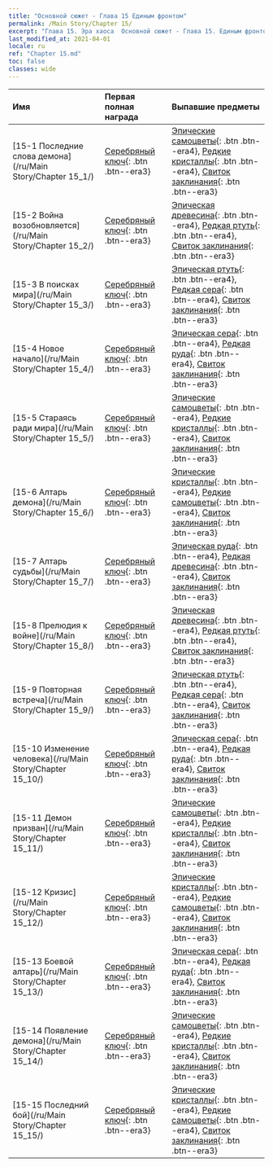 ```yaml
---
title: "Основной сюжет - Глава 15 Единым фронтом"
permalink: /Main Story/Chapter 15/
excerpt: "Глава 15. Эра хаоса  Основной сюжет - Глава 15. Единым фронтом"
last_modified_at: 2021-04-01
locale: ru
ref: "Chapter 15.md"
toc: false
classes: wide
---
```


  | Имя |  Первая полная награда | Выпавшие предметы |
  |:------------|:------------|:------------| 
  | [15-1 Последние слова демона](/ru/Main Story/Chapter 15_1/) | [Серебряный ключ](/ru/Items/con_693/){: .btn .btn--era3} | [Эпические самоцветы](/ru/Items/mat_51/){: .btn .btn--era4}, [Редкие кристаллы](/ru/Items/mat_45/){: .btn .btn--era4}, [Свиток заклинания](/ru/Items/con_694/){: .btn .btn--era3} |
  | [15-2 Война возобновляется](/ru/Main Story/Chapter 15_2/) | [Серебряный ключ](/ru/Items/con_693/){: .btn .btn--era3} | [Эпическая древесина](/ru/Items/mat_48/){: .btn .btn--era4}, [Редкая ртуть](/ru/Items/mat_42/){: .btn .btn--era4}, [Свиток заклинания](/ru/Items/con_694/){: .btn .btn--era3} |
  | [15-3 В поисках мира](/ru/Main Story/Chapter 15_3/) | [Серебряный ключ](/ru/Items/con_693/){: .btn .btn--era3} | [Эпическая ртуть](/ru/Items/mat_49/){: .btn .btn--era4}, [Редкая сера](/ru/Items/mat_43/){: .btn .btn--era4}, [Свиток заклинания](/ru/Items/con_694/){: .btn .btn--era3} |
  | [15-4 Новое начало](/ru/Main Story/Chapter 15_4/) | [Серебряный ключ](/ru/Items/con_693/){: .btn .btn--era3} | [Эпическая сера](/ru/Items/mat_50/){: .btn .btn--era4}, [Редкая руда](/ru/Items/mat_40/){: .btn .btn--era4}, [Свиток заклинания](/ru/Items/con_694/){: .btn .btn--era3} |
  | [15-5 Стараясь ради мира](/ru/Main Story/Chapter 15_5/) | [Серебряный ключ](/ru/Items/con_693/){: .btn .btn--era3} | [Эпические самоцветы](/ru/Items/mat_51/){: .btn .btn--era4}, [Редкие кристаллы](/ru/Items/mat_45/){: .btn .btn--era4}, [Свиток заклинания](/ru/Items/con_694/){: .btn .btn--era3} |
  | [15-6 Алтарь демона](/ru/Main Story/Chapter 15_6/) | [Серебряный ключ](/ru/Items/con_693/){: .btn .btn--era3} | [Эпические кристаллы](/ru/Items/mat_52/){: .btn .btn--era4}, [Редкие самоцветы](/ru/Items/mat_44/){: .btn .btn--era4}, [Свиток заклинания](/ru/Items/con_694/){: .btn .btn--era3} |
  | [15-7 Алтарь судьбы](/ru/Main Story/Chapter 15_7/) | [Серебряный ключ](/ru/Items/con_693/){: .btn .btn--era3} | [Эпическая руда](/ru/Items/mat_47/){: .btn .btn--era4}, [Редкая древесина](/ru/Items/mat_41/){: .btn .btn--era4}, [Свиток заклинания](/ru/Items/con_694/){: .btn .btn--era3} |
  | [15-8 Прелюдия к войне](/ru/Main Story/Chapter 15_8/) | [Серебряный ключ](/ru/Items/con_693/){: .btn .btn--era3} | [Эпическая древесина](/ru/Items/mat_48/){: .btn .btn--era4}, [Редкая ртуть](/ru/Items/mat_42/){: .btn .btn--era4}, [Свиток заклинания](/ru/Items/con_694/){: .btn .btn--era3} |
  | [15-9 Повторная встреча](/ru/Main Story/Chapter 15_9/) | [Серебряный ключ](/ru/Items/con_693/){: .btn .btn--era3} | [Эпическая ртуть](/ru/Items/mat_49/){: .btn .btn--era4}, [Редкая сера](/ru/Items/mat_43/){: .btn .btn--era4}, [Свиток заклинания](/ru/Items/con_694/){: .btn .btn--era3} |
  | [15-10 Изменение человека](/ru/Main Story/Chapter 15_10/) | [Серебряный ключ](/ru/Items/con_693/){: .btn .btn--era3} | [Эпическая сера](/ru/Items/mat_50/){: .btn .btn--era4}, [Редкая руда](/ru/Items/mat_40/){: .btn .btn--era4}, [Свиток заклинания](/ru/Items/con_694/){: .btn .btn--era3} |
  | [15-11 Демон призван](/ru/Main Story/Chapter 15_11/) | [Серебряный ключ](/ru/Items/con_693/){: .btn .btn--era3} | [Эпические самоцветы](/ru/Items/mat_51/){: .btn .btn--era4}, [Редкие кристаллы](/ru/Items/mat_45/){: .btn .btn--era4}, [Свиток заклинания](/ru/Items/con_694/){: .btn .btn--era3} |
  | [15-12 Кризис](/ru/Main Story/Chapter 15_12/) | [Серебряный ключ](/ru/Items/con_693/){: .btn .btn--era3} | [Эпические кристаллы](/ru/Items/mat_52/){: .btn .btn--era4}, [Редкие самоцветы](/ru/Items/mat_44/){: .btn .btn--era4}, [Свиток заклинания](/ru/Items/con_694/){: .btn .btn--era3} |
  | [15-13 Боевой алтарь](/ru/Main Story/Chapter 15_13/) | [Серебряный ключ](/ru/Items/con_693/){: .btn .btn--era3} | [Эпическая сера](/ru/Items/mat_50/){: .btn .btn--era4}, [Редкая руда](/ru/Items/mat_40/){: .btn .btn--era4}, [Свиток заклинания](/ru/Items/con_694/){: .btn .btn--era3} |
  | [15-14 Появление демона](/ru/Main Story/Chapter 15_14/) | [Серебряный ключ](/ru/Items/con_693/){: .btn .btn--era3} | [Эпические самоцветы](/ru/Items/mat_51/){: .btn .btn--era4}, [Редкие кристаллы](/ru/Items/mat_45/){: .btn .btn--era4}, [Свиток заклинания](/ru/Items/con_694/){: .btn .btn--era3} |
  | [15-15 Последний бой](/ru/Main Story/Chapter 15_15/) | [Серебряный ключ](/ru/Items/con_693/){: .btn .btn--era3} | [Эпические кристаллы](/ru/Items/mat_52/){: .btn .btn--era4}, [Редкие самоцветы](/ru/Items/mat_44/){: .btn .btn--era4}, [Свиток заклинания](/ru/Items/con_694/){: .btn .btn--era3} |
